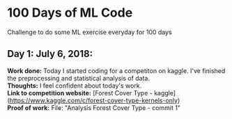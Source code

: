 # 100 Days of ML Code
Challenge to do some ML exercise everyday for 100 days

## Day 1: July 6, 2018:
**Work done:** Today I started coding for a competiton on kaggle. I've finished the preprocessing and statistical analysis of data.<br>
**Thoughts:** I feel confident about today's work.<br>
**Link to competition website:** [Forest Cover Type - kaggle] (https://www.kaggle.com/c/forest-cover-type-kernels-only)<br>
**Proof of work:** File: "Analysis Forest Cover Type - commit 1"
